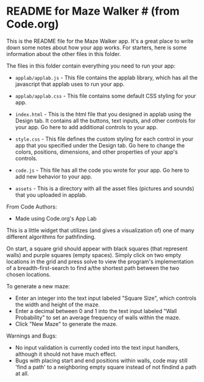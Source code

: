 # README for Maze Walker # (from Code.org)

This is the README file for the Maze Walker app. It's a great place to write
down some notes about how your app works. For starters, here is some information
about the other files in this folder.

The files in this folder contain everything you need to run your app:

* `applab/applab.js` - This file contains the applab library, which has all the
  javascript that applab uses to run your app.

* `applab/applab.css` - This file contains some default CSS styling for your app.

* `index.html` - This is the html file that you designed in applab using the
  Design tab. It contains all the buttons, text inputs, and other controls for
  your app. Go here to add additional controls to your app.

* `style.css` - This file defines the custom styling for each control in your
  app that you specified under the Design tab. Go here to change the colors,
  positions, dimensions, and other properties of your app's controls.

* `code.js` - This file has all the code you wrote for your app. Go here to add
  new behavior to your app.

* `assets` - This is a directory with all the asset files (pictures and sounds)
  that you uploaded in applab.


From Code Authors:

* Made using Code.org's App Lab

This is a little widget that utilizes (and gives a visualization of) one of many different algorithms for pathfinding.

On start, a square grid should appear with black squares (that represent walls)
and purple squares (empty spaces). Simply click on two empty locations in the grid 
and press solve to view the program's implementation of a breadth-first-search to 
find a/the shortest path between the two chosen locations.

To generate a new maze:
- Enter an integer into the text input labeled "Square Size", which controls the width and height of the maze.
- Enter a decimal between 0 and 1 into the text input labeled "Wall Probability" to set an average frequency of walls within the maze.
- Click "New Maze" to generate the maze.

Warnings and Bugs:
- No input validation is currently coded into the text input handlers, although it should not have much effect.
- Bugs with placing start and end positions within walls, code may still 'find a path' to a neighboring empty square instead of not findind a path at all.
